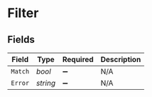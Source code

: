 # Filter


## Fields

| Field              | Type               | Required           | Description        |
| ------------------ | ------------------ | ------------------ | ------------------ |
| `Match`            | *bool*             | :heavy_minus_sign: | N/A                |
| `Error`            | *string*           | :heavy_minus_sign: | N/A                |